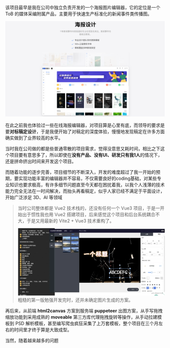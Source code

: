 该项目最早是我在公司中独立负责开发的一个海报图片编辑器，它的定位是一个 ToB 的媒体采编附属产品，主要用于快速生产标准化的新闻事件类传播图。

![](../images/2023-7-17-1689585503882.png)

在此之前我也体验过一些在线海报编辑器，对项目算是心里有底，而领导的要求是要**对标稿定设计**，于是我便开始了对稿定的深度体验，慢慢地发现稿定在许多方面确实做到了业界较高的水平。

当时我在公司做的都是些普通零散的项目需求，觉得没意思又耗时间，相比之下这个项目要有意思多了，所以即使在**没有产品、没有UI、研发只有我1人**的情况下，还是拼命挤出时间来开发这个项目。

而随着功能的逐步完善，项目细节的不断深入，开发的难度超过了我一开始的预期，要实现功能丰富的编辑器并不容易，不仅需要良好的coding基础，对某些专业知识也要求极高，有许多细节问题直至今天都在困扰着我，以我个人浅薄的技术能力完全无法在一时间解决，而抬头再看稿定，似乎人家已经不满足于平面设计，开始广泛涉足 3D、AI 等领域

>当时公司整体都是 Vue2 技术栈的，还没有任何一个 Vue3 项目，于是一开始出于惯性我也用 Vue2 搭建项目，后来感觉这个项目和后台系统耦合不大，于是又用最新的 Vite2 + Vue3 技术重构了。
>
>![](../images/2023-7-17-1689585846068.png)
> 粗糙的第一版勉强开发完时，还并未确定图片生成的方案。

再后来，从前端 **html2canvas** 方案到服务端 **puppeteer** 出图方案，从手写拖拽缩放功能到采用成熟的 **moveable** 第三方库代理拖拽旋转等操作，从手动拉建模板到 PSD 解析模板，甚至编写爬虫疯狂采集了上万套模板，整个项目在三个月左右的时间里才终于算是大致成型。

当然，随着越来越多的问题
